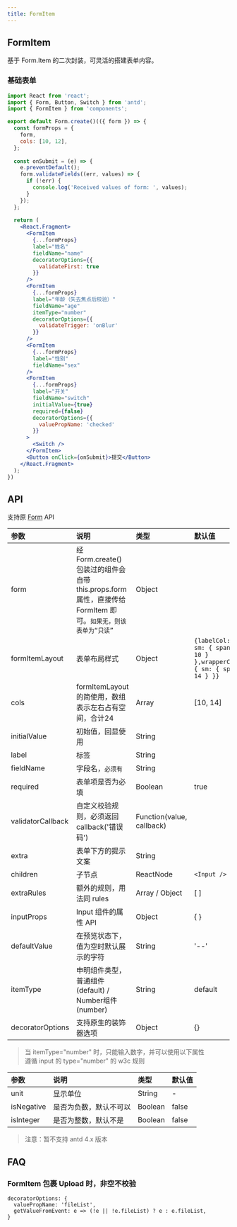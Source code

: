 ```yaml
---
title: FormItem
---
```


## FormItem

基于 Form.Item 的二次封装，可灵活的搭建表单内容。

### 基础表单

```jsx
import React from 'react';
import { Form, Button, Switch } from 'antd';
import { FormItem } from 'components';

export default Form.create()(({ form }) => {
  const formProps = {
    form,
    cols: [10, 12],
  };
  
  const onSubmit = (e) => {
    e.preventDefault();
    form.validateFields((err, values) => {
      if (!err) {
        console.log('Received values of form: ', values);
      }
    });
  };
  
  return (
    <React.Fragment>
      <FormItem
        {...formProps}
        label="姓名"
        fieldName="name"
        decoratorOptions={{
          validateFirst: true
        }}
      />
      <FormItem
        {...formProps}
        label="年龄（失去焦点后校验）"
        fieldName="age"
        itemType="number"
        decoratorOptions={{
          validateTrigger: 'onBlur'
        }}
      />
      <FormItem
        {...formProps}
        label="性别"
        fieldName="sex"
      />
      <FormItem
        {...formProps}
        label="开关"
        fieldName="switch"
        initialValue={true}
        required={false}
        decoratorOptions={{
          valuePropName: 'checked'
        }}
      >
        <Switch />
      </FormItem>
      <Button onClick={onSubmit}>提交</Button>
    </React.Fragment>
  );
})
```

## API

支持原 [Form](https://ant-design.gitee.io/components/form-cn/) API

|参数|说明|类型|默认值|版本|
|:--|:--|:--|:--|:--|
|form|经 Form.create() 包装过的组件会自带 this.props.form 属性，直接传给 FormItem 即可。`如果无，则该表单为“只读”`|Object||
|formItemLayout|表单布局样式|Object|`{labelCol: { sm: { span: 10 } },wrapperCol: { sm: { span: 14 } }}`|
|cols| formItemLayout 的简使用，数组表示左右占有空间，合计24|Array|[10, 14]|
|initialValue|初始值，回显使用|String||
|label|标签|String||
|fieldName|字段名，`必须有`|String||
|required|表单项是否为必填|Boolean|true|
|validatorCallback|自定义校验规则，必须返回callback('错误码')|Function(value, callback)||
|extra|表单下方的提示文案|String||
|children|子节点| ReactNode |`<Input />`|
|extraRules|额外的规则，用法同 rules|Array / Object|[ ]|
|inputProps|Input 组件的属性 API|Object|{ }|
|defaultValue|在预览状态下，值为空时默认展示的字符|String|'--'|1.3.3|
|itemType|申明组件类型，普通组件(default) / Number组件(number)|String|default|
|decoratorOptions|支持原生的装饰器选项|Object|{}|1.5.3|

> 当 itemType="number" 时，只能输入数字，并可以使用以下属性<br />
> 遵循 input 的 type="number" 的 w3c 规则

|参数|说明|类型|默认值|
|:--|:--|:--|:--|
|unit|显示单位|String|-|
|isNegative|是否为负数，默认不可以| Boolean |false|
|isInteger|是否为整数，默认不是|Boolean |false|

> 注意：暂不支持 antd 4.x 版本

## FAQ

### FormItem 包裹 Upload 时，非空不校验

```
decoratorOptions: {
  valuePropName: 'fileList',
  getValueFromEvent: e => (!e || !e.fileList) ? e : e.fileList,
}
```
